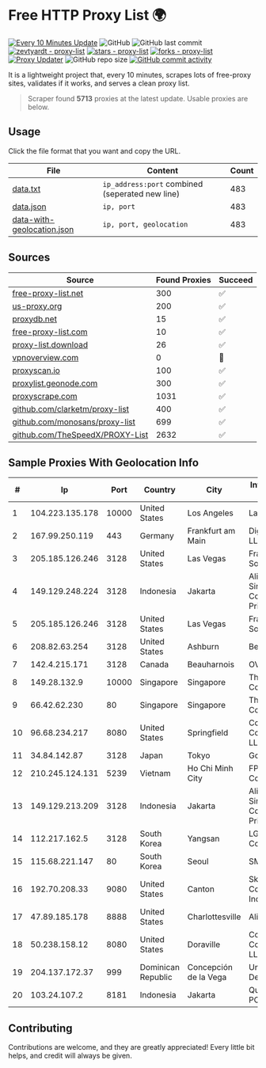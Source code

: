 
# Free HTTP Proxy List 🌍

[![Every 10 Minutes Update](https://github.com/mertguvencli/http-proxy-list/actions/workflows/main.yml/badge.svg?branch=main)](https://github.com/mertguvencli/http-proxy-list/actions/workflows/main.yml)
![GitHub](https://img.shields.io/github/license/mertguvencli/http-proxy-list)
![GitHub last commit](https://img.shields.io/github/last-commit/mertguvencli/http-proxy-list)
[![zevtyardt - proxy-list](https://img.shields.io/static/v1?label=zevtyardt&message=proxy-list&color=blue&logo=github)](https://github.com/zevtyardt/proxy-list "Go to GitHub repo")
[![stars - proxy-list](https://img.shields.io/github/stars/zevtyardt/proxy-list?style=social)](https://github.com/zevtyardt/proxy-list)
[![forks - proxy-list](https://img.shields.io/github/forks/zevtyardt/proxy-list?style=social)](https://github.com/zevtyardt/proxy-list)
[![Proxy Updater](https://github.com/zevtyardt/proxy-list/workflows/Proxy%20Updater/badge.svg)](https://github.com/zevtyardt/proxy-list/actions?query=workflow:"Proxy+Updater")
![GitHub repo size](https://img.shields.io/github/repo-size/zevtyardt/proxy-list)
[![GitHub commit activity](https://img.shields.io/github/commit-activity/m/zevtyardt/proxy-list?logo=commits)](https://github.com/zevtyardt/proxy-list/commits/main)

It is a lightweight project that, every 10 minutes, scrapes lots of free-proxy sites, validates if it works, and serves a clean proxy list.

> Scraper found **5713** proxies at the latest update. Usable proxies are below.

## Usage

Click the file format that you want and copy the URL.

|File|Content|Count|
|----|-------|-----|
|[data.txt](https://raw.githubusercontent.com/mertguvencli/http-proxy-list/main/proxy-list/data.txt)|`ip_address:port` combined (seperated new line)|483|
|[data.json](https://raw.githubusercontent.com/mertguvencli/http-proxy-list/main/proxy-list/data.json)|`ip, port`|483|
|[data-with-geolocation.json](https://raw.githubusercontent.com/mertguvencli/http-proxy-list/main/proxy-list/data-with-geolocation.json)|`ip, port, geolocation`|483|

## Sources

|Source|Found Proxies|Succeed|
|------|-------------|-------|
|[free-proxy-list.net](https://free-proxy-list.net)|300|✅|
|[us-proxy.org](https://www.us-proxy.org)|200|✅|
|[proxydb.net](http://proxydb.net)|15|✅|
|[free-proxy-list.com](https://free-proxy-list.com/?page=&port=&type%5B%5D=http&type%5B%5D=https&up_time=0&search=Search)|10|✅|
|[proxy-list.download](https://www.proxy-list.download/HTTP)|26|✅|
|[vpnoverview.com](https://vpnoverview.com/privacy/anonymous-browsing/free-proxy-servers)|0|🚫|
|[proxyscan.io](https://www.proxyscan.io)|100|✅|
|[proxylist.geonode.com](https://proxylist.geonode.com/api/proxy-list?limit=300&page=1&sort_by=lastChecked&sort_type=desc&protocols=http,https)|300|✅|
|[proxyscrape.com](https://api.proxyscrape.com/v2/?request=displayproxies&protocol=http&timeout=10000&country=all&ssl=all&anonymity=all)|1031|✅|
|[github.com/clarketm/proxy-list](https://raw.githubusercontent.com/clarketm/proxy-list/master/proxy-list-raw.txt)|400|✅|
|[github.com/monosans/proxy-list](https://raw.githubusercontent.com/monosans/proxy-list/main/proxies/http.txt)|699|✅|
|[github.com/TheSpeedX/PROXY-List](https://raw.githubusercontent.com/TheSpeedX/PROXY-List/master/http.txt)|2632|✅|


## Sample Proxies With Geolocation Info

|#|Ip|Port|Country|City|Internet Service Provider|
|-|--|----|-------|----|-------------------------|
|1|104.223.135.178|10000|United States|Los Angeles|LayerHost|
|2|167.99.250.119|443|Germany|Frankfurt am Main|DigitalOcean, LLC|
|3|205.185.126.246|3128|United States|Las Vegas|FranTech Solutions|
|4|149.129.248.224|3128|Indonesia|Jakarta|Alibaba.com Singapore E-Commerce Private Limited|
|5|205.185.126.246|3128|United States|Las Vegas|FranTech Solutions|
|6|208.82.63.254|3128|United States|Ashburn|Bernardi Sounds|
|7|142.4.215.171|3128|Canada|Beauharnois|OVH SAS|
|8|149.28.132.9|10000|Singapore|Singapore|The Constant Company|
|9|66.42.62.230|80|Singapore|Singapore|The Constant Company, LLC|
|10|96.68.234.217|8080|United States|Springfield|Comcast Cable Communications, LLC|
|11|34.84.142.87|3128|Japan|Tokyo|Google LLC|
|12|210.245.124.131|5239|Vietnam|Ho Chi Minh City|FPT Telecom Company|
|13|149.129.213.209|3128|Indonesia|Jakarta|Alibaba.com Singapore E-Commerce Private Limited|
|14|112.217.162.5|3128|South Korea|Yangsan|LG DACOM Corporation|
|15|115.68.221.147|80|South Korea|Seoul|SMILESERV|
|16|192.70.208.33|9080|United States|Canton|SkyRider Communications, Inc.|
|17|47.89.185.178|8888|United States|Charlottesville|Alibaba.com LLC|
|18|50.238.158.12|8080|United States|Doraville|Comcast Cable Communications, LLC|
|19|204.137.172.37|999|Dominican Republic|Concepción de la Vega|Univegacomu Del Caribe SRL|
|20|103.24.107.2|8181|Indonesia|Jakarta|Quantum Dist POP GC CORP|



## Contributing

Contributions are welcome, and they are greatly appreciated! Every
little bit helps, and credit will always be given.

